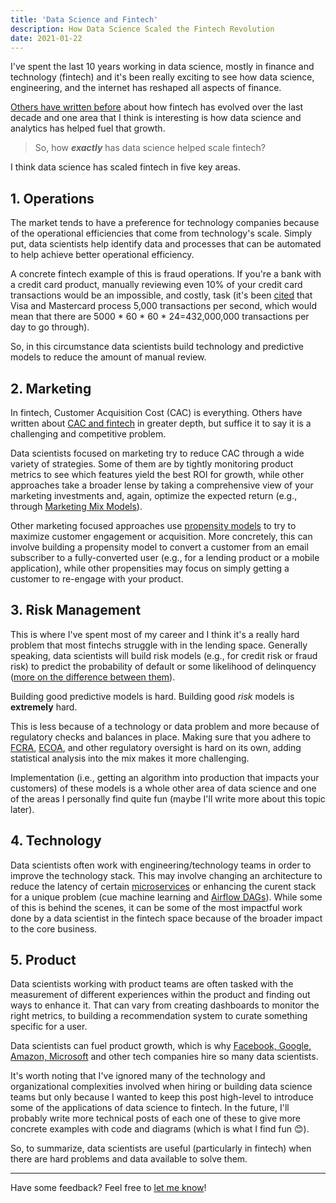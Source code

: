 ```yaml
---
title: 'Data Science and Fintech'
description: How Data Science Scaled the Fintech Revolution
date: 2021-01-22
---
```


I've spent the last 10 years working in data science, mostly in finance and technology (fintech) and it's been really exciting to see how data science, engineering, and the internet has reshaped all aspects of finance.

[Others have written before](https://fintechtoday.substack.com/p/part-1-what-is-fintech-30-anyway) about how fintech has evolved over the last decade and one area that I think is interesting is how data science and analytics has helped fuel that growth.

>So, how ***exactly*** has data science helped scale fintech?

I think data science has scaled fintech in five key areas.

## 1. Operations<a name="Operations"></a>

The market tends to have a preference for technology companies because of the operational efficiencies that come from technology's scale. Simply put, data scientists help identify data and processes that can be automated to help achieve better operational efficiency.

A concrete fintech example of this is fraud operations. If you're a bank with a credit card product, manually reviewing even 10% of your credit card transactions would be an impossible, and costly, task (it's been [cited](https://www.marketwatch.com/story/why-bitcoin-wont-displace-visa-or-mastercard-soon-2017-12-15) that Visa and Mastercard process 5,000 transactions per second, which would mean that there are 5000 * 60 * 60 * 24=432,000,000 transactions per day to go through).

So, in this circumstance data scientists build technology and predictive models to reduce the amount of manual review.

## 2. Marketing<a name="Marketing"></a>

In fintech, Customer Acquisition Cost (CAC) is everything. Others have written about [CAC and fintech](https://medium.com/unifimoney/the-no-cac-bank-5e0e577d5473) in greater depth, but suffice it to say it is a challenging and competitive problem.

Data scientists focused on marketing try to reduce CAC through a wide variety of strategies.
Some of them are by tightly monitoring product metrics to see which features yield the best ROI for growth, while other approaches take a broader lense by taking a comprehensive view of your marketing investments and, again, optimize the expected return (e.g., through [Marketing Mix Models](https://blog.hurree.co/blog/marketing-mix-modeling)).

Other marketing focused approaches use [propensity models](https://medium.com/the-official-integrate-ai-blog/heres-what-you-need-to-know-about-propensity-modeling-521ab660cb43) to try to maximize customer engagement or acquisition. More concretely, this can involve building a propensity model to convert a customer from an email subscriber to a fully-converted user (e.g., for a lending product or a mobile application), while other propensities may focus on simply getting a customer to re-engage with your product.

## 3. Risk Management<a name="Risk-Management"></a>

This is where I've spent most of my career and I think it's a really hard problem that most fintechs struggle with in the lending space.
Generally speaking, data scientists will build risk models (e.g., for credit risk or fraud risk) to predict the probability of default or some likelihood of delinquency ([more on the difference between them](https://www.investopedia.com/ask/answers/062315/what-are-differences-between-delinquency-and-default.asp)).

Building good predictive models is hard. Building good *risk* models is **extremely** hard.

This is less because of a technology or data problem and more because of regulatory checks and balances in place. Making sure that you adhere to [FCRA](https://www.ftc.gov/enforcement/statutes/fair-credit-reporting-act), [ECOA](https://uscode.house.gov/view.xhtml?req=granuleid%3AUSC-prelim-title15-chapter41-subchapter4&edition=prelim), and other regulatory oversight is hard on its own, adding statistical analysis into the mix makes it more challenging.

Implementation (i.e., getting an algorithm into production that impacts your customers) of these models is a whole other area of data science and one of the areas I personally find quite fun (maybe I'll write more about this topic later).

## 4. Technology<a name="Technology"></a>

Data scientists often work with engineering/technology teams in order to improve the technology stack. This may involve changing an architecture to reduce the latency of certain [microservices](https://microservices.io/) or enhancing the curent stack for a unique problem (cue machine learning and [Airflow DAGs](https://airflow.apache.org)).
While some of this is behind the scenes, it can be some of the most impactful work done by a data scientist in the fintech space because of the broader impact to the core business.

## 5. Product<a name="Product"></a>

Data scientists working with product teams are often tasked with the measurement of different experiences within the product and finding out ways to enhance it. That can vary from creating dashboards to monitor the right metrics, to building a recommendation system to curate something specific for a user. 

Data scientists can fuel product growth, which is why [Facebook, Google, Amazon, Microsoft](https://www.datasciencedegreeprograms.net/lists/five-of-the-largest-companies-that-employ-data-scientists/) and other tech companies hire so many data scientists.

It's worth noting that I've ignored many of the technology and organizational complexities involved when hiring or building data science teams but only because I wanted to keep this post high-level to introduce some of the applications of data science to fintech. In the future, I'll probably write more technical posts of each one of these to give more concrete examples with code and diagrams (which is what I find fun 😊). 

So, to summarize, data scientists are useful (particularly in fintech) when there are hard problems and data available to solve them.

***
Have some feedback? Feel free to [let me know](https://twitter.com/franciscojarceo)!